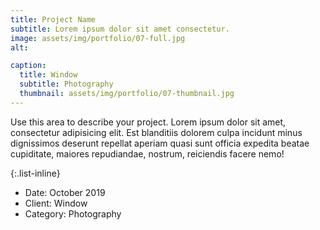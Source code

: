 ```yaml
---
title: Project Name
subtitle: Lorem ipsum dolor sit amet consectetur.
image: assets/img/portfolio/07-full.jpg
alt: 

caption:
  title: Window
  subtitle: Photography
  thumbnail: assets/img/portfolio/07-thumbnail.jpg
---
```

Use this area to describe your project. Lorem ipsum dolor sit amet, consectetur adipisicing elit. Est blanditiis dolorem culpa incidunt minus dignissimos deserunt repellat aperiam quasi sunt officia expedita beatae cupiditate, maiores repudiandae, nostrum, reiciendis facere nemo!

{:.list-inline}
- Date: October 2019
- Client: Window
- Category: Photography
